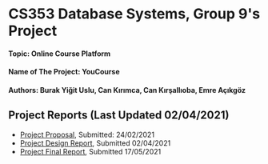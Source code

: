 # CS353 Database Systems, Group 9's Project
#### Topic: Online Course Platform
#### Name of The Project: YouCourse
#### Authors: Burak Yiğit Uslu, Can Kırımca, Can Kırşallıoba, Emre Açıkgöz

## Project Reports (Last Updated 02/04/2021)
- [Project Proposal](https://drive.google.com/file/d/1ayjFOAjJumQbzbv-vIl_XUbEjW9cs7Fy/view?usp=sharing), Submitted: 24/02/2021
- [Project Design Report](https://drive.google.com/file/d/1SekyMf2DKIB5C39YHIK7eQbuiIt13aAd/view?usp=sharing), Submitted 02/04/2021
- [Project Final Report](https://drive.google.com/file/d/1TuJZ_Fmo97UmHlv0_VguuwZP0z8RgeEl/view?usp=sharing), Submitted 17/05/2021
